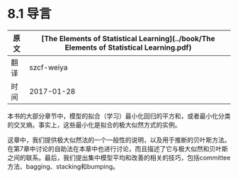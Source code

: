 # 8.1 导言

| 原文   | [The Elements of Statistical Learning](../book/The Elements of Statistical Learning.pdf) |
| ---- | ---------------------------------------- |
| 翻译   | szcf-weiya                               |
| 时间   | 2017-01-28                               |

本书的大部分章节中，模型的拟合（学习）最小化回归的平方和，或者最小化分类的交叉熵。事实上，这些最小化是拟合的极大似然方式的实例。

这章中，我们提供极大似然法的一个一般性的说明，以及用于推断的贝叶斯方法。在第7章中讨论的自助法在本章中也进行讨论，而且描述了它与极大似然和贝叶斯之间的联系。最后，我们提出集中模型平均和改善的相关的技巧，包括committee方法、bagging、stacking和bumping。

